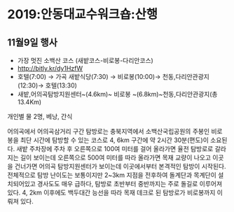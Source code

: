 # 2019:안동대교수워크숍:산행
##  11월9일 행사

* 가장 멋진 소백산 코스 (새밭코스-비로봉-다리안코스)
* http://bitly.kr/dy1HzfW
* 호텔(7:00) → 가곡 새밭식당(7:30) → 비로봉(10:00)→ 천동,다리안관광지(12:30)→ 호텔(13:30)
* 새밭,어의곡탐방지원센터~(4.6km)~ 비로봉 ~(6.8km)~천동,다리안관광지(총 13.4Km) 

개인별 물 2명, 베낭, 간식

어의곡에서 어의곡삼거리 구간 탐방로는 충북지역에서 소백산국립공원의 주봉인 비로봉을 최단 시간에 탐방할 수 있는 코스로 4, 6km 구간에 약 2시간 30분(편도)이 소요된다. 새밭 주차장에 주차 후 오른쪽으로 100여 미터를 걸어 올라가면 율전 탐방로로 갈라지는 길이 보이는데 오른쪽으로 500여 미터를 따라 올라가면 목재 교량이 나오고 이곳을 건너가면 어의곡 탐방지원센터가 보이는데 이곳에서부터 본격적인 탐방이 시작된다. 전체적으로 탐방 난이도는 보통이지만 2~3km 지점을 전후하여 돌계단과 목계단이 설치되어있고 경사도도 매우 급하다, 탐방로 초반부터 중반까지는 주로 돌길로 이루어져 있다. 4, 2km 이후에도 백두대간 능선을 따라 목재 데크로 된 탐방로가 비로봉까지 이뤄져 있다.
